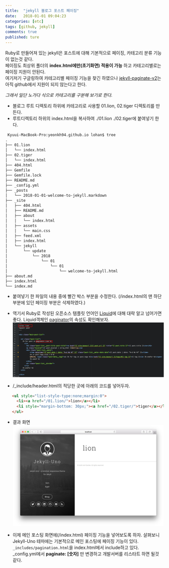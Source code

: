```yaml
---
title:  "jekyll 블로그 포스트 페이징"
date:   2018-01-01 09:04:23
categories: [etc]
tags: [github, jekyll]
comments: true
published: ture
---
```


 Ruby로 만들어져 있는 jekyll은 포스트에 대해 기본적으로 페이징, 카테고리 분류 기능이 없는것 같다.  
 페이징도 최상위 폴더의 __index.html에만(초기화면) 적용이 가능__ 하고 카테고리별로는 페이징 지원이 안된다.  
 여기저기 구글링하여 카테고리별 페이징 기능을 찾긴 하였으나 [jekyll-paginate-v2](https://pengpengto.gitlab.io/blog/tech/2017/06/08/jekyll-category_pagination.html)는 아직 github에서  지원이 되지 않는다고 한다. 

 *그래서 일단 노가다 식으로 카테고리를 구분해 보기로 한다.*

 + 블로그 루트 디렉토리 하위에 카테고리로 사용할 01.lion, 02.tiger 디렉토리를 만든다.
 + 루트디렉토리 하위의 index.html을 복사하여 ./01.lion ./02.tiger에 붙여넣기 한다.
```
 Kyuui-MacBook-Pro:yeonkh94.github.io lohan$ tree
.
├── 01.lion
│   └── index.html
├── 02.tiger
│   └── index.html
├── 404.html
├── Gemfile
├── Gemfile.lock
├── README.md
├── _config.yml
├── _posts
│   └── 2018-01-01-welcome-to-jekyll.markdown
├── _site
│   ├── 404.html
│   ├── README.md
│   ├── about
│   │   └── index.html
│   ├── assets
│   │   └── main.css
│   ├── feed.xml
│   ├── index.html
│   └── jekyll
│       └── update
│           └── 2018
│               └── 01
│                   └── 01
│                       └── welcome-to-jekyll.html
├── about.md
├── index.html
└── index.md
```

 + 붙여넣기 한 파일의 내용 중에 빨간 박스 부분을 수정한다. (/index.html의 맨 하단부분에 있던 페이징 부분은 삭제하였다.)
 + 역기서 Ruby로 작성된 오픈소스 템플릿 언어인 [Liquid](http://sungkukpark.github.io/translation/2016/03/20/liquid-tutorial-01-introduction.html)에 대해 대략 알고 넘어가면 좋다. Liquid객체인 [paginator](https://jekyllrb-ko.github.io/docs/pagination/)의 속성도 확인해보자.
 ![Alt text](/images/20180103/01.jpg)

 + /_include/header.html의 적당한 곳에 아래의 코드를 넣어두자.
 ``` html
    <ul style="list-style-type:none;margin:0">
      <li><a href="/01.lion/">lion</a></li>
      <li style="margin-bottom: 30px;"><a href="/02.tiger/">tiger</a></li>
    </ul>
 ```

+ 결과 화면 
![Alt text](/images/20180103/02.jpg)

+ 이제 메인 포스팅 화면에(/index.html) 페이징 기능을 넣어보도록 하자. 살펴보니 Jekyll-Uno 테마에는 기본적으로 메인 포스팅에 페이징 기능이 있다. `_includes/pagination.html`을 index.html에서 include하고 있다. 
_config.yml에서 __paginate: [숫자]__ 만 변경하고 개발서버를 리스타트 하면 될것 같다.


